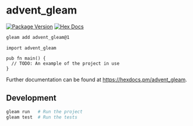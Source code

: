 # advent_gleam

[![Package Version](https://img.shields.io/hexpm/v/advent_gleam)](https://hex.pm/packages/advent_gleam)
[![Hex Docs](https://img.shields.io/badge/hex-docs-ffaff3)](https://hexdocs.pm/advent_gleam/)

```sh
gleam add advent_gleam@1
```
```gleam
import advent_gleam

pub fn main() {
  // TODO: An example of the project in use
}
```

Further documentation can be found at <https://hexdocs.pm/advent_gleam>.

## Development

```sh
gleam run   # Run the project
gleam test  # Run the tests
```
